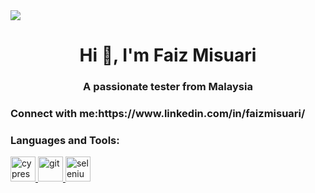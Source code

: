 <img align="center" src="https://avatars.githubusercontent.com/u/64678136?s…00&u=5f4608205b1b720e46249663dbb00d281d79700e&v=4"/>
<h1 align="center">Hi 👋, I'm Faiz Misuari</h1>
<h3 align="center">A passionate tester from Malaysia</h3>

<h3 align="left">Connect with me:https://www.linkedin.com/in/faizmisuari/ </h3>
<p align="left">
</p>

<h3 align="left">Languages and Tools:</h3>
<p align="left"> <a href="https://www.cypress.io" target="_blank" rel="noreferrer"> <img src="https://raw.githubusercontent.com/simple-icons/simple-icons/6e46ec1fc23b60c8fd0d2f2ff46db82e16dbd75f/icons/cypress.svg" alt="cypress" width="40" height="40"/> </a> <a href="https://git-scm.com/" target="_blank" rel="noreferrer"> <img src="https://www.vectorlogo.zone/logos/git-scm/git-scm-icon.svg" alt="git" width="40" height="40"/> </a> <a href="https://www.selenium.dev" target="_blank" rel="noreferrer"> <img src="https://raw.githubusercontent.com/detain/svg-logos/780f25886640cef088af994181646db2f6b1a3f8/svg/selenium-logo.svg" alt="selenium" width="40" height="40"/> </a> </p>

